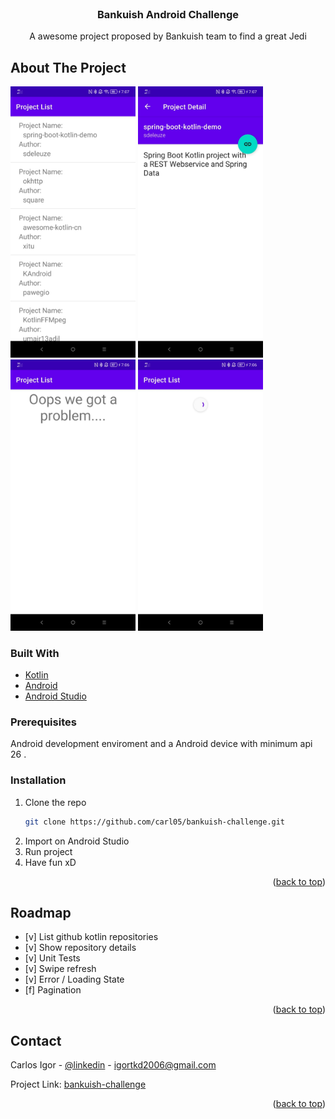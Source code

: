<div id="top"></div>




<!-- PROJECT LOGO -->
<br />
<div align="center">

<h3 align="center">Bankuish Android Challenge</h3>

  <p align="center">
    A awesome project proposed by Bankuish team to find a great Jedi
  </p>
</div>



<!-- ABOUT THE PROJECT -->
## About The Project

<p float="left">
 <img src="https://github.com/carl05/bankuish-challenge/blob/developer/images/list.jpeg" width="200">
<img src="https://github.com/carl05/bankuish-challenge/blob/developer/images/detail.jpeg" width="200">
<img src="https://github.com/carl05/bankuish-challenge/blob/developer/images/error.jpeg" width="200">
<img src="https://github.com/carl05/bankuish-challenge/blob/developer/images/loading.jpeg" width="200">
</p>



### Built With

* [Kotlin](https://kotlinlang.org/api/latest/jvm/stdlib/kotlin.random/-random/)
* [Android](https://www.android.com/intl/pt-BR_br/)
* [Android Studio](https://developer.android.com/studio)



### Prerequisites

Android development enviroment and a Android device with minimum api 26 .

### Installation

1. Clone the repo
   ```sh
   git clone https://github.com/carl05/bankuish-challenge.git
   ```
2. Import on Android Studio
3. Run project
4. Have fun xD

<p align="right">(<a href="#top">back to top</a>)</p>


<!-- ROADMAP -->
## Roadmap

- [v] List github kotlin repositories
- [v] Show repository details
- [v] Unit Tests
- [v] Swipe refresh
- [v] Error / Loading State
- [f] Pagination


<p align="right">(<a href="#top">back to top</a>)</p>



<!-- CONTACT -->
## Contact

Carlos Igor - [@linkedin](https://www.linkedin.com/in/carlos-igor-leite-c-da-silva-0948a652/) - igortkd2006@gmail.com

Project Link: [bankuish-challenge](https://github.com/carl05/bankuish-challenge)

<p align="right">(<a href="#top">back to top</a>)</p>

<!-- MARKDOWN LINKS & IMAGES -->
<!-- https://www.markdownguide.org/basic-syntax/#reference-style-links -->

